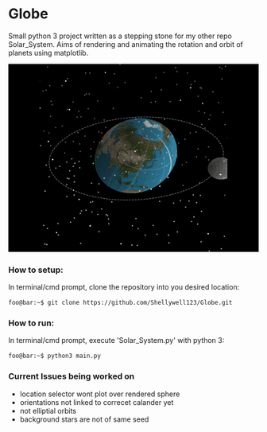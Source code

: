 # Globe
Small python 3 project written as a stepping stone for my other repo Solar_System. Aims of rendering and animating the rotation and orbit of planets using matplotlib.

![screenshot](Images/lunar.gif)

### How to setup:
In terminal/cmd prompt, clone the repository into you desired location:
```bash
foo@bar:~$ git clone https://github.com/Shellywell123/Globe.git
```

### How to run:
In terminal/cmd prompt, execute 'Solar_System.py' with python 3:
```bash
foo@bar:~$ python3 main.py
```

### Current Issues being worked on
 - location selector wont plot over rendered sphere
 - orientations not linked to correcet calander yet
 - not elliptial orbits
 - background stars are not of same seed